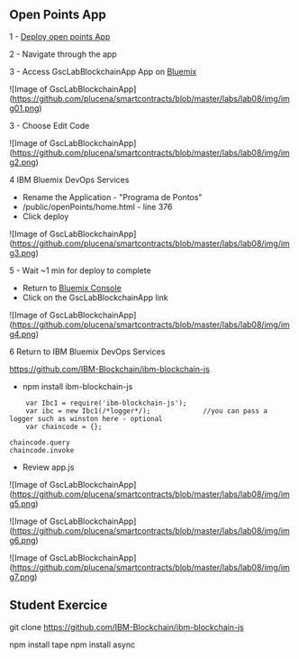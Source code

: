 Open Points App
-----------------

1 - [Deploy open points App](http://ibm.biz/Bdrp5r)

2 - Navigate through the app

3 - Access 
GscLabBlockchainApp App on [Bluemix](https://console.ng.bluemix.net)

![Image of  GscLabBlockchainApp]
(https://github.com/plucena/smartcontracts/blob/master/labs/lab08/img/img01.png)

3 - Choose Edit Code

![Image of  GscLabBlockchainApp]
(https://github.com/plucena/smartcontracts/blob/master/labs/lab08/img/img2.png)

4  IBM Bluemix DevOps Services
-  Rename the Application - "Programa de Pontos"
- /public/openPoints/home.html - line 376
- Click deploy

![Image of  GscLabBlockchainApp]
(https://github.com/plucena/smartcontracts/blob/master/labs/lab08/img/img3.png)


5 - Wait ~1 min for deploy to complete
- Return to [Bluemix Console](https://console.ng.bluemix.net)
- Click on the GscLabBlockchainApp link

![Image of  GscLabBlockchainApp]
(https://github.com/plucena/smartcontracts/blob/master/labs/lab08/img/img4.png)


6  Return to IBM Bluemix DevOps Services

https://github.com/IBM-Blockchain/ibm-blockchain-js

- npm install ibm-blockchain-js

```
    var Ibc1 = require('ibm-blockchain-js');
    var ibc = new Ibc1(/*logger*/);             //you can pass a logger such as winston here - optional
    var chaincode = {};

chaincode.query
chaincode.invoke
```

-  Review app.js


![Image of  GscLabBlockchainApp]
(https://github.com/plucena/smartcontracts/blob/master/labs/lab08/img/img5.png)

![Image of  GscLabBlockchainApp]
(https://github.com/plucena/smartcontracts/blob/master/labs/lab08/img/img6.png)


![Image of  GscLabBlockchainApp]
(https://github.com/plucena/smartcontracts/blob/master/labs/lab08/img/img7.png)


Student Exercice
----------

git clone https://github.com/IBM-Blockchain/ibm-blockchain-js

npm install tape
npm install async 



